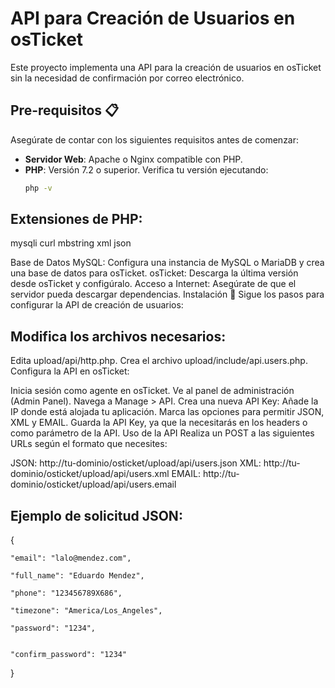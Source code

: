 # API para Creación de Usuarios en osTicket

Este proyecto implementa una API para la creación de usuarios en osTicket sin la necesidad de confirmación por correo electrónico.

## Pre-requisitos 📋

Asegúrate de contar con los siguientes requisitos antes de comenzar:

- **Servidor Web**: Apache o Nginx compatible con PHP.
- **PHP**: Versión 7.2 o superior. Verifica tu versión ejecutando:
  ```bash
  php -v

## Extensiones de PHP:
mysqli
curl
mbstring
xml
json

Base de Datos MySQL: Configura una instancia de MySQL o MariaDB y crea una base de datos para osTicket.
osTicket: Descarga la última versión desde osTicket y configúralo.
Acceso a Internet: Asegúrate de que el servidor pueda descargar dependencias.
Instalación 🔧
Sigue los pasos para configurar la API de creación de usuarios:

## Modifica los archivos necesarios:

Edita upload/api/http.php.
Crea el archivo upload/include/api.users.php.
Configura la API en osTicket:

Inicia sesión como agente en osTicket.
Ve al panel de administración (Admin Panel).
Navega a Manage > API.
Crea una nueva API Key:
Añade la IP donde está alojada tu aplicación.
Marca las opciones para permitir JSON, XML y EMAIL.
Guarda la API Key, ya que la necesitarás en los headers o como parámetro de la API.
Uso de la API
Realiza un POST a las siguientes URLs según el formato que necesites:

JSON: http://tu-dominio/osticket/upload/api/users.json
XML: http://tu-dominio/osticket/upload/api/users.xml
EMAIL: http://tu-dominio/osticket/upload/api/users.email

## Ejemplo de solicitud JSON:
{

    "email": "lalo@mendez.com",
    
    "full_name": "Eduardo Mendez",
    
    "phone": "123456789X686",
    
    "timezone": "America/Los_Angeles",
    
    "password": "1234",
    
    
    "confirm_password": "1234"
}

